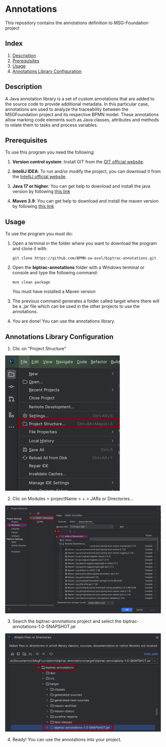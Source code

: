 # Annotations
This repository contains the annotations definition to MSG-Foundation project

## Index

1. [Description](#description)
2. [Prerequisites](#prerequisites)
3. [Usage](#usage)
4. [Annotations Library Configuration](#annotations-library-configuration)


## Description

A Java annotation library is a set of custom annotations that are added to the source code to provide additional metadata. In this particular case, annotations are used to analyze the traceability between the MSGFoundation project and its respective BPMN model. These annotations allow marking code elements such as Java classes, attributes and methods to relate them to tasks and process variables. 


## Prerequisites

To use this program you need the following:

1. **Version control system**: Install GIT from the [GIT official website](https://git-scm.com/downloads).


2. **IntelliJ IDEA**: To run and/or modify the project, you can download it from the [IntelliJ official website](https://www.jetbrains.com/es-es/idea/download/?section=windows).

3. **Java 17 or higher**: You can get help to download and install the java version by following [this link](https://www.youtube.com/watch?v=oAin-q1oTDw&pp=ygUXY29tbyBjb25maWd1cmFyIGphdmEgMTc%3D)

4. **Maven 3.9**: You can get help to download and install the maven version by following [this link](https://www.youtube.com/watch?v=1QfiyR_PWxU&pp=ygUSaW5zdGFsYXIgbWF2ZW4gMy45)



## Usage

To use the program you must do:

1. Open a terminal in the folder where you want to download the program and clone it with:

   ```
   git clone https://github.com/BPMN-sw-evol/biptrac-annotations.git
   ```

2. Open the **biptrac-annotations** folder with a Windows terminal or console and type the following command:
   ```
   mvn clean package
   ```
   You must have installed a Maven version

3. The previous command generates a folder called target where there will be a .jar file which can be used in the other projects to use the annotations.

4. You are done! You can use the annotations library.

## Annotations Library Configuration

1. Clic on "Project Structure"

![select Project Structure](doc/step1-project-structure.png)

2. Clic on Modules > projectName > + > JARs or Directories...

![find jar option](doc/step2-select-jar.png)

3. Search the biptrac-annotations project and select the biptrac-annotations-1.0-SNAPSHOT.jar 

![select jar file](doc/step3-select-jar-2.png)

4. Ready! You can use the annotations into your project.
